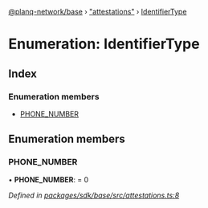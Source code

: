 [@planq-network/base](../README.md) › ["attestations"](../modules/_attestations_.md) › [IdentifierType](_attestations_.identifiertype.md)

# Enumeration: IdentifierType

## Index

### Enumeration members

* [PHONE_NUMBER](_attestations_.identifiertype.md#phone_number)

## Enumeration members

###  PHONE_NUMBER

• **PHONE_NUMBER**: = 0

*Defined in [packages/sdk/base/src/attestations.ts:8](https://github.com/planq-network/planq-sdk/blob/master/packages/sdk/base/src/attestations.ts#L8)*
